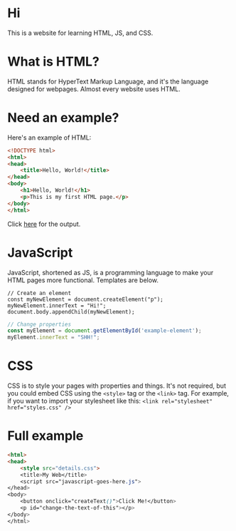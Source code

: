 # Hi
This is a website for learning HTML, JS, and CSS.
# What is HTML?
HTML stands for HyperText Markup Language, and it's the language designed for webpages. Almost every website uses HTML.
# Need an example?
Here's an example of HTML:
```HTML
<!DOCTYPE html>
<html>
<head>
    <title>Hello, World!</title>
</head>
<body>
    <h1>Hello, World!</h1>
    <p>This is my first HTML page.</p>
</body>
</html>
```

Click [here](#) for the output.
# JavaScript
JavaScript, shortened as JS, is a programming language to make your HTML pages more functional. Templates are below.
```JS
// Create an element
const myNewElement = document.createElement("p");
myNewElement.innerText = "Hi!";
document.body.appendChild(myNewElement);
```
```JavaScript
// Change properties
const myElement = document.getElementById('example-element');
myElement.innerText = "SHH!";
```
# CSS
CSS is to style your pages with properties and things. It's not required, but you could embed CSS using the `<style>` tag or the `<link>` tag. For example, if you want to import your stylesheet like this: `<link rel="stylesheet" href="styles.css" />`
# Full example
```HTML
<html>
<head>
    <style src="details.css">
    <title>My Web</title>
    <script src="javascript-goes-here.js">
</head>
<body>
    <button onclick="createText()">Click Me!</button>
    <p id="change-the-text-of-this"></p>
</body>
</html>
```
